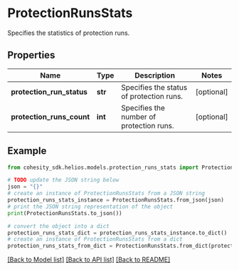 # ProtectionRunsStats

Specifies the statistics of protection runs.

## Properties

Name | Type | Description | Notes
------------ | ------------- | ------------- | -------------
**protection_run_status** | **str** | Specifies the status of protection runs. | [optional] 
**protection_runs_count** | **int** | Specifies the number of protection runs. | [optional] 

## Example

```python
from cohesity_sdk.helios.models.protection_runs_stats import ProtectionRunsStats

# TODO update the JSON string below
json = "{}"
# create an instance of ProtectionRunsStats from a JSON string
protection_runs_stats_instance = ProtectionRunsStats.from_json(json)
# print the JSON string representation of the object
print(ProtectionRunsStats.to_json())

# convert the object into a dict
protection_runs_stats_dict = protection_runs_stats_instance.to_dict()
# create an instance of ProtectionRunsStats from a dict
protection_runs_stats_from_dict = ProtectionRunsStats.from_dict(protection_runs_stats_dict)
```
[[Back to Model list]](../README.md#documentation-for-models) [[Back to API list]](../README.md#documentation-for-api-endpoints) [[Back to README]](../README.md)


